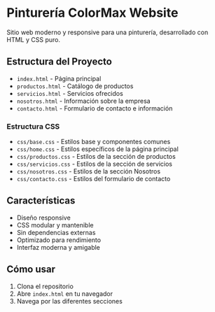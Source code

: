 # Pinturería ColorMax Website

Sitio web moderno y responsive para una pinturería, desarrollado con HTML y CSS puro.

## Estructura del Proyecto

- `index.html` - Página principal
- `productos.html` - Catálogo de productos
- `servicios.html` - Servicios ofrecidos
- `nosotros.html` - Información sobre la empresa
- `contacto.html` - Formulario de contacto e información

### Estructura CSS

- `css/base.css` - Estilos base y componentes comunes
- `css/home.css` - Estilos específicos de la página principal
- `css/productos.css` - Estilos de la sección de productos
- `css/servicios.css` - Estilos de la sección de servicios
- `css/nosotros.css` - Estilos de la sección Nosotros
- `css/contacto.css` - Estilos del formulario de contacto

## Características

- Diseño responsive
- CSS modular y mantenible
- Sin dependencias externas
- Optimizado para rendimiento
- Interfaz moderna y amigable

## Cómo usar

1. Clona el repositorio
2. Abre `index.html` en tu navegador
3. Navega por las diferentes secciones
